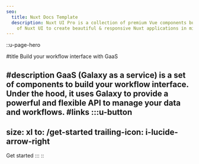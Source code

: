 ```yaml
---
seo:
  title: Nuxt Docs Template
  description: Nuxt UI Pro is a collection of premium Vue components built on top
    of Nuxt UI to create beautiful & responsive Nuxt applications in minutes.
---
```


::u-page-hero

#title
Build your workflow interface with GaaS

#description
GaaS (Galaxy as a service) is a set of components to build your workflow interface. 
Under the hood, it uses Galaxy to provide a powerful and flexible API to manage your data and workflows.
#links
  :::u-button
  ---
  size: xl
  to: /get-started
  trailing-icon: i-lucide-arrow-right
  ---
  Get started
  :::
::
